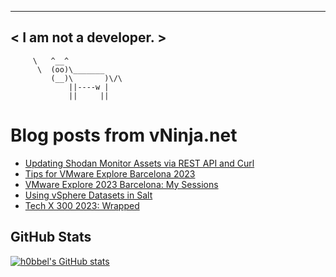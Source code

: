 
 ----------------------
< I am not a developer. >
 ----------------------
         \   ^__^ 
          \  (oo)\_______
             (__)\       )\/\
                 ||----w |
                 ||     ||
    

# Blog posts from vNinja.net
<!-- BLOG-POST-LIST:START -->
- [Updating Shodan Monitor Assets via REST API and Curl](https://vninja.net/2023/11/01/updating-shodan-monitor-assets-via-rest-api-and-curl/)
- [Tips for VMware Explore Barcelona 2023](https://vninja.net/2023/10/18/tips-vmware-explore-barcelona-2023/)
- [VMware Explore 2023 Barcelona: My Sessions](https://vninja.net/2023/09/26/vmware-explore-2023-barcelona-my-sessions/)
- [Using vSphere Datasets in Salt](https://vninja.net/2023/09/25/vsphere-datasets-in-salt/)
- [Tech X 300 2023: Wrapped](https://vninja.net/2023/09/23/techx-300-2023-wrapped/)
<!-- BLOG-POST-LIST:END -->

## GitHub Stats
[![h0bbel's GitHub stats](https://github-readme-stats.vercel.app/api?username=h0bbel&count_private=true&show_icons=true&theme=dark)](https://github.com/anuraghazra/github-readme-stats)
